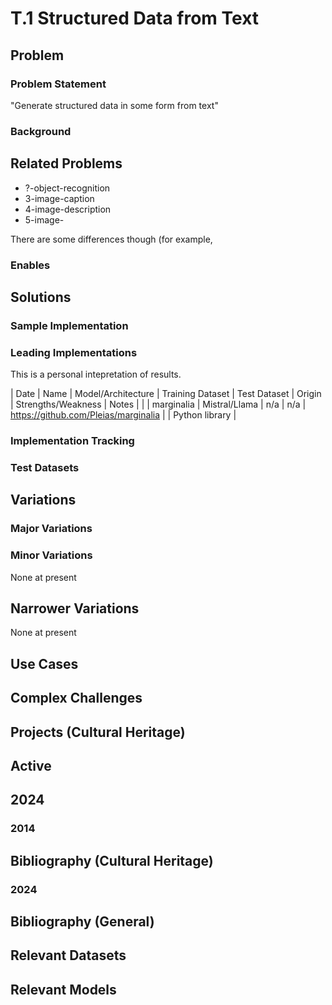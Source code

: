 # T.1 Structured Data from Text

## Problem 

### Problem Statement

"Generate structured data in some form from text"

### Background

## Related Problems

  * ?-object-recognition
  * 3-image-caption
  * 4-image-description
  * 5-image-

There are some differences though (for example, 

### Enables

## Solutions 

### Sample Implementation

### Leading Implementations

This is a personal intepretation of results.

| Date | Name | Model/Architecture | Training Dataset | Test Dataset | Origin | Strengths/Weakness | Notes |
| | marginalia | Mistral/Llama | n/a | n/a | https://github.com/Pleias/marginalia | | Python library |

### Implementation Tracking 

### Test Datasets

## Variations 

### Major Variations

### Minor Variations

None at present

## Narrower Variations

None at present

## Use Cases

## Complex Challenges

## Projects (Cultural Heritage)

## Active

## 2024

### 2014

## Bibliography (Cultural Heritage)

### 2024


## Bibliography (General)

## Relevant Datasets

## Relevant Models

## 
